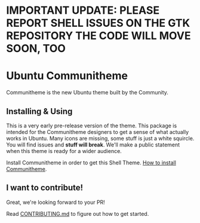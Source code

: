# IMPORTANT UPDATE: PLEASE REPORT SHELL ISSUES ON THE GTK REPOSITORY THE CODE WILL MOVE SOON, TOO

# Ubuntu Communitheme

Communitheme is the new Ubuntu theme built by the Community.

## Installing & Using

This is a very early pre-release version of the theme. This package is intended for the Communitheme designers to get a sense of what actually works in Ubuntu. Many icons are missing, some stuff is just a white squircle. You will find issues and **stuff will break**. We'll make a public statement when this theme is ready for a wider audience.

Install Communitheme in order to get this Shell Theme. [How to install Communitheme](https://github.com/ubuntu/communitheme-snap-helpers/blob/master/README.md).

## I want to contribute!

Great, we're looking forward to your PR!

Read [CONTRIBUTING.md](./CONTRIBUTING.md) to figure out how to get started.
